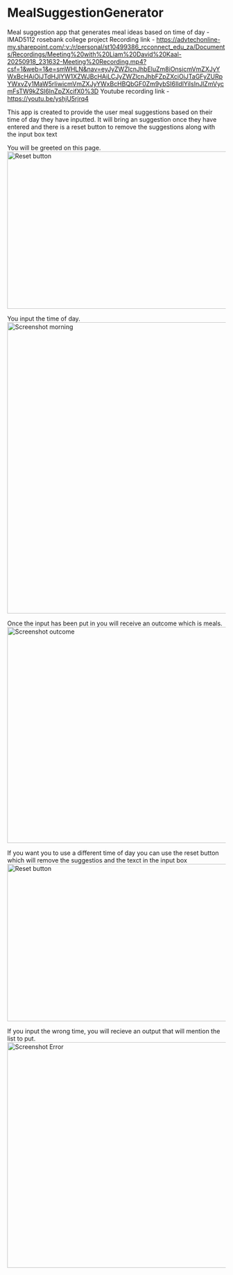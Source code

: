 # MealSuggestionGenerator
Meal suggestion app that generates meal ideas based on time of day - IMAD5112 rosebank college project
Recording link - https://advtechonline-my.sharepoint.com/:v:/r/personal/st10499386_rcconnect_edu_za/Documents/Recordings/Meeting%20with%20Liam%20David%20Kaal-20250918_231632-Meeting%20Recording.mp4?csf=1&web=1&e=smWHLN&nav=eyJyZWZlcnJhbEluZm8iOnsicmVmZXJyYWxBcHAiOiJTdHJlYW1XZWJBcHAiLCJyZWZlcnJhbFZpZXciOiJTaGFyZURpYWxvZy1MaW5rIiwicmVmZXJyYWxBcHBQbGF0Zm9ybSI6IldlYiIsInJlZmVycmFsTW9kZSI6InZpZXcifX0%3D
Youtube recording link - https://youtu.be/yshjU5rjrq4

This app is created to provide the user meal suggestions based on their time of day they have inputted. It will bring an suggestion once they have entered and there is a reset button to remove the suggestions along with the input box text

You will be greeted on this page.
<img width="1532" height="362" alt="Reset button" src="https://github.com/user-attachments/assets/c209ffb3-6baf-4bd9-816c-ab83768f3bc0" />


You input the time of day. 
<img width="1548" height="670" alt="Screenshot morning" src="https://github.com/user-attachments/assets/fa52fe50-6752-4656-85b0-c59ef3380354" />

Once the input has been put in you will receive an outcome which is meals.
<img width="1552" height="497" alt="Screenshot outcome" src="https://github.com/user-attachments/assets/5f817021-c781-432d-9aa1-4eced05fdaf2" />

If you want you to use a different time of day you can use the reset button which will remove the suggestios and the texct in the input box
<img width="1532" height="362" alt="Reset button" src="https://github.com/user-attachments/assets/68da20d5-2037-4c29-9ee6-154b91ad5e97" />


If you input the wrong time, you will recieve an output that will mention the list to put. 
<img width="1553" height="519" alt="Screenshot Error" src="https://github.com/user-attachments/assets/cf0de1be-8887-482f-8145-acbe7ea3f145" />

